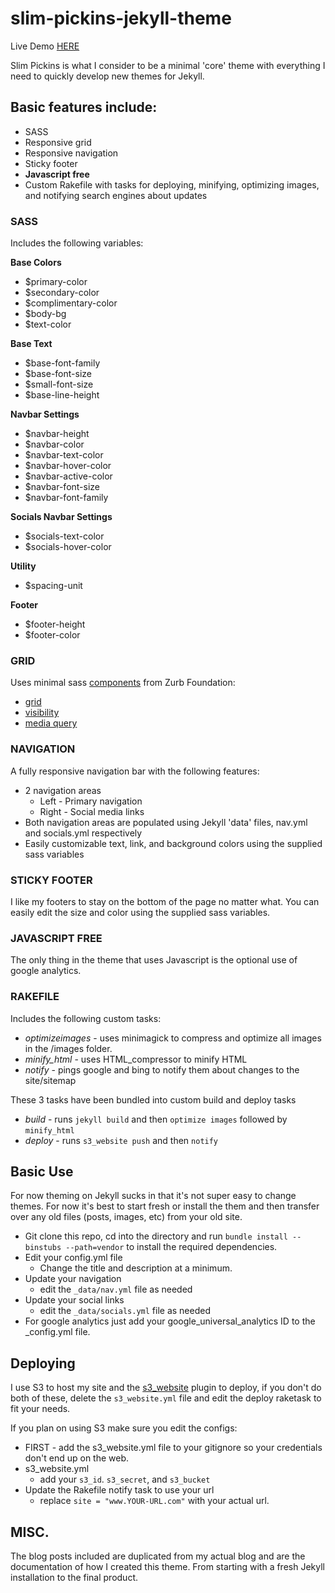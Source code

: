 slim-pickins-jekyll-theme
=============

Live Demo [HERE](http://chrisanthropic.github.io/slim-pickins-jekyll-theme/)

Slim Pickins is what I consider to be a minimal 'core' theme with everything I need to quickly develop new themes for Jekyll.

## Basic features include:

* SASS
* Responsive grid
* Responsive navigation
* Sticky footer
* **Javascript free**
* Custom Rakefile with tasks for deploying, minifying, optimizing images, and notifying search engines about updates

### SASS
Includes the following variables:

**Base Colors**
* $primary-color
* $secondary-color
* $complimentary-color
* $body-bg
* $text-color

**Base Text**
* $base-font-family
* $base-font-size
* $small-font-size
* $base-line-height


**Navbar Settings**
* $navbar-height
* $navbar-color
* $navbar-text-color
* $navbar-hover-color
* $navbar-active-color
* $navbar-font-size
* $navbar-font-family

**Socials Navbar Settings**
* $socials-text-color
* $socials-hover-color

**Utility**
* $spacing-unit

**Footer**
* $footer-height
* $footer-color

### GRID
Uses minimal sass [components](https://github.com/zurb/bower-foundation/tree/master/scss/foundation/components) from Zurb Foundation:

* [grid](http://foundation.zurb.com/docs/components/grid.html)
* [visibility](http://foundation.zurb.com/docs/components/visibility.html)
* [media query](http://foundation.zurb.com/docs/media-queries.html)

### NAVIGATION
A fully responsive navigation bar with the following features:

* 2 navigation areas
  * Left - Primary navigation 
  * Right - Social media links
* Both navigation areas are populated using Jekyll 'data' files, nav.yml and socials.yml respectively
* Easily customizable text, link, and background colors using the supplied sass variables

### STICKY FOOTER
I like my footers to stay on the bottom of the page no matter what. You can easily edit the size and color using the supplied sass variables.

### JAVASCRIPT FREE
The only thing in the theme that uses Javascript is the optional use of google analytics.

### RAKEFILE
Includes the following custom tasks:

* *optimizeimages* - uses minimagick to compress and optimize all images in the /images folder.
* *minify_html* - uses HTML_compressor to minify HTML
* *notify* - pings google and bing to notify them about changes to the site/sitemap

These 3 tasks have been bundled into custom build and deploy tasks

* *build* - runs `jekyll build` and then `optimize images` followed by `minify_html`
* *deploy* - runs `s3_website push` and then `notify`

## Basic Use
For now theming on Jekyll sucks in that it's not super easy to change themes. For now it's best to start fresh or install the them and then transfer over any old files (posts, images, etc) from your old site.

* Git clone this repo, cd into the directory and run `bundle install --binstubs --path=vendor` to install the required dependencies.
* Edit your config.yml file
  * Change the title and description at a minimum.
* Update your navigation 
  * edit the `_data/nav.yml` file as needed
* Update your social links
  * edit the `_data/socials.yml` file as needed
* For google analytics just add your google_universal_analytics ID to the _config.yml file.

## Deploying
I use S3 to host my site and the [s3_website](https://github.com/laurilehmijoki/s3_website) plugin to deploy, if you don't do both of these, delete the `s3_website.yml` file and edit the deploy raketask to fit your needs.

If you plan on using S3 make sure you edit the configs:

* FIRST - add the s3_website.yml file to your gitignore so your credentials don't end up on the web.
* s3_website.yml
  * add your `s3_id`. `s3_secret`, and `s3_bucket`
* Update the Rakefile notify task to use your url
  * replace `site = "www.YOUR-URL.com"` with your actual url.

## MISC.
The blog posts included are duplicated from my actual blog and are the documentation of how I created this theme. From starting with a fresh Jekyll installation to the final product.